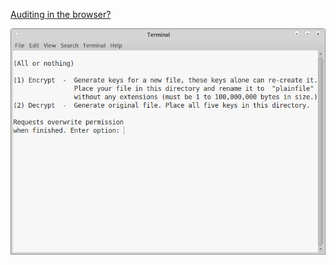 [Auditing in the browser?](https://coliru.stacked-crooked.com/a/ff9e830eac98f4e4)

<p align="center">
  <img src="https://github.com/compromise-evident/Allornothing/blob/main/Other/Terminal.png">
</p>
